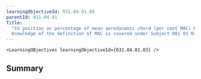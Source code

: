 ```yaml
---
learningObjectiveId: 031.04.01.03
parentId: 031.04.01
Title:
  "CG position as percentage of mean aerodynamic chord (per cent MAC) Remark:
  Knowledge of the definition of MAC is covered under Subject 081 01 01 05."
---
```


```tsx eval
<LearningOBjectives learningObjectiveId={031.04.01.03} />
```

## Summary
